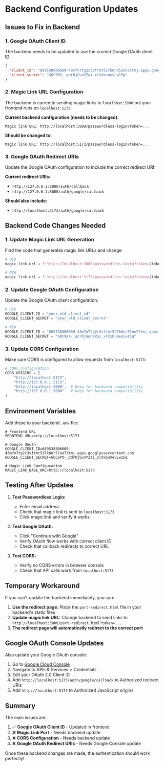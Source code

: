 # Backend Configuration Updates

## Issues to Fix in Backend

### 1. Google OAuth Client ID
The backend needs to be updated to use the correct Google OAuth client ID:

```json
{
  "client_id": "689538806669-43m7n7tg2c3vfrmt527k6nr51no72tmj.apps.googleusercontent.com",
  "client_secret": "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"
}
```

### 2. Magic Link URL Configuration
The backend is currently sending magic links to `localhost:3000` but your frontend runs on `localhost:5173`.

**Current backend configuration (needs to be changed):**
```
Magic link URL: http://localhost:3000/passwordless-login?token=...
```

**Should be changed to:**
```
Magic link URL: http://localhost:5173/passwordless-login?token=...
```

### 3. Google OAuth Redirect URIs
Update the Google OAuth configuration to include the correct redirect URI:

**Current redirect URIs:**
- `http://127.0.0.1:8000/auth/callback`
- `http://127.0.0.1:8000/auth/google/callback`

**Should also include:**
- `http://localhost:5173/auth/google/callback`

## Backend Code Changes Needed

### 1. Update Magic Link URL Generation
Find the code that generates magic link URLs and change:

```python
# OLD
magic_link_url = f"http://localhost:3000/passwordless-login?token={token}"

# NEW
magic_link_url = f"http://localhost:5173/passwordless-login?token={token}"
```

### 2. Update Google OAuth Configuration
Update the Google OAuth client configuration:

```python
# OLD
GOOGLE_CLIENT_ID = "your_old_client_id"
GOOGLE_CLIENT_SECRET = "your_old_client_secret"

# NEW
GOOGLE_CLIENT_ID = "689538806669-43m7n7tg2c3vfrmt527k6nr51no72tmj.apps.googleusercontent.com"
GOOGLE_CLIENT_SECRET = "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"
```

### 3. Update CORS Configuration
Make sure CORS is configured to allow requests from `localhost:5173`:

```python
# CORS configuration
CORS_ORIGINS = [
    "http://localhost:5173",
    "http://127.0.0.1:5173",
    "http://localhost:3000",  # Keep for backward compatibility
    "http://127.0.0.1:3000"   # Keep for backward compatibility
]
```

## Environment Variables
Add these to your backend `.env` file:

```env
# Frontend URL
FRONTEND_URL=http://localhost:5173

# Google OAuth
GOOGLE_CLIENT_ID=689538806669-43m7n7tg2c3vfrmt527k6nr51no72tmj.apps.googleusercontent.com
GOOGLE_CLIENT_SECRET=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

# Magic Link Configuration
MAGIC_LINK_BASE_URL=http://localhost:5173
```

## Testing After Updates

1. **Test Passwordless Login:**
   - Enter email address
   - Check that magic link is sent to `localhost:5173`
   - Click magic link and verify it works

2. **Test Google OAuth:**
   - Click "Continue with Google"
   - Verify OAuth flow works with correct client ID
   - Check that callback redirects to correct URL

3. **Test CORS:**
   - Verify no CORS errors in browser console
   - Check that API calls work from `localhost:5173`

## Temporary Workaround

If you can't update the backend immediately, you can:

1. **Use the redirect page:** Place the `port-redirect.html` file in your backend's static files
2. **Update magic link URL:** Change backend to send links to `http://localhost:3000/port-redirect.html?token=...`
3. **The redirect page will automatically redirect to the correct port**

## Google OAuth Console Updates

Also update your Google OAuth console:

1. Go to [Google Cloud Console](https://console.cloud.google.com/)
2. Navigate to APIs & Services > Credentials
3. Edit your OAuth 2.0 Client ID
4. Add `http://localhost:5173/auth/google/callback` to Authorized redirect URIs
5. Add `http://localhost:5173` to Authorized JavaScript origins

## Summary

The main issues are:
1. ✅ **Google OAuth Client ID** - Updated in frontend
2. ❌ **Magic Link Port** - Needs backend update
3. ❌ **CORS Configuration** - Needs backend update
4. ❌ **Google OAuth Redirect URIs** - Needs Google Console update

Once these backend changes are made, the authentication should work perfectly!
